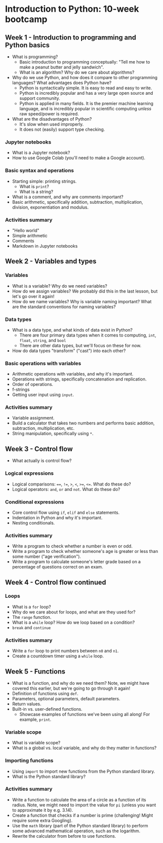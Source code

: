 # Introduction to Python: 10-week bootcamp

## Week 1 - Introduction to programming and Python basics

- What is programming?
	- Basic introduction to programming conceptually: "Tell me how to make a peanut butter and jelly sandwich".
	- What is an algorithm? Why do we care about algorithms?
- Why do we use Python, and how does it compare to other programming languages? What advantages does Python have?
	- Python is syntactically simple. It is easy to read and easy to write.
	- Python is incredibly popular and has a very large open source and support community.
	- Python is applied in many fields. It is the premier machine learning language, and is incredibly popular in scientific computing _unless_ raw speed/power is required.
- What are the disadvantages of Python?
	- It's slow when used improperly.
	- It does not (easily) support type checking.

### Jupyter notebooks 
- What is a Jupyter notebook?
- How to use Google Colab (you'll need to make a Google account).

### Basic syntax and operations
- Starting simple: printing strings.
	- What is `print`?
	- What is a string?
- What is a comment, and why are comments important?
- Basic arithmetic, specifically addition, subtraction, multiplication, division, exponentiation and modulus.

### Activities summary
- "Hello world"
- Simple arithmetic
- Comments
- Markdown in Jupyter notebooks

## Week 2 - Variables and types

### Variables
- What is a variable? Why do we need variables?
- How do we assign variables? We probably did this in the last lesson, but let's go over it again!
- How do we name variables? Why is variable naming important? What are the standard conventions for naming variables?

### Data types
- What is a data type, and what kinds of data exist in Python?
	- There are four primary data types when it comes to computing, `int`, `float`, `string`, and `bool`
	- There are other data types, but we'll focus on these for now.
- How do data types "transform" ("cast") into each other?

### Basic operations with variables
- Arithmetic operations with variables, and why it's important.
- Operations with strings, specifically concatenation and replication.
- Order of operations.
- f-strings
- Getting user input using `input`.

### Activities summary
- Variable assignment.
- Build a calculator that takes two numbers and performs basic addition, subtraction, multiplication, etc.
- String manipulation, specifically using `*`.

## Week 3 - Control flow
- What actually is control flow?

### Logical expressions
- Logical comparisons: `==`, `!=`, `>`, `<`, `>=`, `<=`. What do these do?
- Logical operators: `and`, `or` and `not`. What do these do?

### Conditional expressions
- Core control flow using `if`, `elif` and `else` statements.
- Indentation in Python and why it's important.
- Nesting conditionals.

### Activities summary
- Write a program to check whether a number is even or odd.
- Write a program to check whether someone's age is greater or less than some number ("age verification").
- Write a program to calculate someone's letter grade based on a percentage of questions correct on an exam.

## Week 4 - Control flow continued

### Loops
- What is a `for` loop?
- Why do we care about for loops, and what are they used for?
- The `range` function.
- What is a `while` loop? How do we loop based on a condition?
- `break` and `continue`

### Activities summary
- Write a `for` loop to print numbers between `n0` and `n1`.
- Create a countdown timer using a `while` loop.

## Week 5 - Functions
- What is a function, and why do we need them? Note, we might have covered this earlier, but we're going to go through it again!
- Definition of functions using `def`.
- Parameters, optional parameters, default parameters.
- Return values.
- Built-in vs. user-defined functions.
	- Showcase examples of functions we've been using all along! For example, `print`.

### Variable scope
- What is variable scope?
- What is a global vs. local variable, and why do they matter in functions?

### Importing functions
- Using `import` to import new functions from the Python standard library.
- What is the Python standard library?

### Activities summary
- Write a function to calculate the area of a circle as a function of its radius. Note, we might need to import the value for `pi` (unless you want to approximate it by e.g. 3.14).
- Create a function that checks if a number is prime (challenging! Might require some extra Googling).
- Use the `math` library (part of the Python standard library) to perform some advanced mathematical operation, such as the logarithm.
- Rewrite the calculator from before to use functions.
